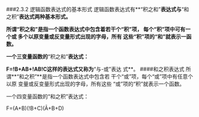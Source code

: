 ###2.3.2 逻辑函数表达式的基本形式 
逻辑函数表达式有**“积之和”**表达式与**“和之积”**表达式两种基本形式。<p>
所谓“积之和”是指一个函数表达式中包含着若干个“积”项， 每个“积”项中可有一个或 多个以原变量或反变量形式出现的字母，所有 这些“积”项的“和”就表示一函数。<p> 一个三变量函数的**“积之和”**表达式：<p>
F=!B+AB+!AB!C这样的表达式又称为**“与-或”表达 式**。 
####和之积表达式 
所谓**“和之积”**是指一个函数表达式中包含若 干个“或”项，每个“或”项中有任意个以原 变量或反变量形式出现的字母，所有这些 “或”项的“积”就表示一个函数。 <p> 一个四变量函数的“和之积”表达式： <p>
F=(A+B)(!B+C)(Ā+B+D) 
